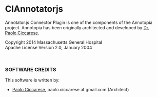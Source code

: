 ClAnnotatorjs
====================

Annotator.js Connector Plugin is one of the components of the Annotopia project. Annotopia has been originally architected and developed by [Dr. Paolo Ciccarese](http://www.paolociccarse.info). 

Copyright 2014 Massachusetts General Hospital<br/>
Apache License Version 2.0, January 2004

<br/>

### SOFTWARE CREDITS

This software is written by:

   - [Paolo Ciccarese](http://www.paolociccarse.info), paolo.ciccarese at gmail.com (Architect)
